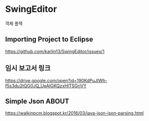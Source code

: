 # SwingEditor
객체 플젝

## Importing Project to Eclipse

https://github.com/karlin13/SwingEditor/issues/1

## 임시 보고서 링크

https://drive.google.com/open?id=190KdPuJlWh-f5s3du2tQG0JQ_UeAIGKQzxHlTSGrjVY

## Simple Json ABOUT

https://walkinpcm.blogspot.kr/2016/03/java-json-json-parsing.html

